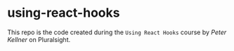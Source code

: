 # using-react-hooks

This repo is the code created during the `Using React Hooks` course by _Peter Kellner_ on Pluralsight.
